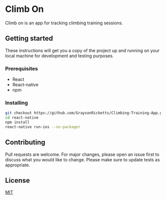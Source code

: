 # Climb On

Climb on is an app for tracking climbing training sessions.

## Getting started

These instructions will get you a copy of the project up and running on your local machine for development and testing purposes.

### Prerequisites

* React
* React-native
* npm

### Installing

```bash
git checkout https://github.com/GraysonRicketts/Climbing-Training-App.git
cd react-native
npm install
react-native run-ios --no-packager
```

## Contributing

Pull requests are welcome. For major changes, please open an issue first to discuss what you would like to change.
Please make sure to update tests as appropriate.

## License

[MIT](https://www.gnu.org/licenses/gpl-3.0.en.html)

